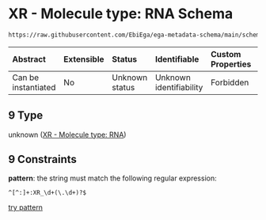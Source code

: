 # XR - Molecule type: RNA Schema

```txt
https://raw.githubusercontent.com/EbiEga/ega-metadata-schema/main/schemas/EGA.common-definitions.json#/definitions/curie_refseq_pattern/oneOf/9
```



| Abstract            | Extensible | Status         | Identifiable            | Custom Properties | Additional Properties | Access Restrictions | Defined In                                                                                           |
| :------------------ | :--------- | :------------- | :---------------------- | :---------------- | :-------------------- | :------------------ | :--------------------------------------------------------------------------------------------------- |
| Can be instantiated | No         | Unknown status | Unknown identifiability | Forbidden         | Allowed               | none                | [EGA.common-definitions.json\*](../../../schemas/EGA.common-definitions.json "open original schema") |

## 9 Type

unknown ([XR - Molecule type: RNA](ega-12-definitions-refseq-accessions-data1098-curie-pattern-oneof-xr---molecule-type-rna.md))

## 9 Constraints

**pattern**: the string must match the following regular expression:&#x20;

```regexp
^[^:]+:XR_\d+(\.\d+)?$
```

[try pattern](https://regexr.com/?expression=%5E%5B%5E%3A%5D%2B%3AXR_%5Cd%2B\(%5C.%5Cd%2B\)%3F%24 "try regular expression with regexr.com")
